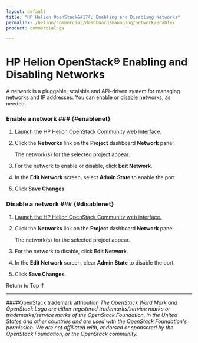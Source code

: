 ```yaml
---
layout: default
title: "HP Helion OpenStack&#174; Enabling and Disabling Networks"
permalink: /helion/commercial/dashboard/managing/network/enable/
product: commercial.ga

---
```

<!--UNDER REVISION-->

<script>

function PageRefresh {
onLoad="window.refresh"
}

PageRefresh();

</script>

<!--
<p style="font-size: small;"> <a href="/helion/commercial/ga1/install/">&#9664; PREV</a> | <a href="/helion/commercial/ga1/install-overview/">&#9650; UP</a> | <a href="/helion/commercial/ga1/">NEXT &#9654;</a> </p>
-->

# HP Helion OpenStack&#174; Enabling and Disabling Networks

A network is a pluggable, scalable and API-driven system for managing networks and IP addresses. You can <a href="#enablenet">enable</a> or <a href="#disablenet">disable</a> networks, as needed.</p>

### Enable a network ### {#enablenet}

1. <a href="/helion/community/dashboard/login/">Launch the HP Helion OpenStack Community web interface.</a></p>

2. Click the <strong>Networks</strong> link on the <strong>Project</strong> dashboard <strong>Network</strong> panel.</p>

	The network(s) for the selected project appear. </p>

3. For the network to enable or disable, click <strong>Edit Network</strong>.</p>

4. In the <strong>Edit Network</strong> screen, select <strong>Admin State</strong> to enable the port</p>

5. Click <strong>Save Changes</strong>.  

### Disable a network ### {#disablenet}

1. <a href="/helion/community/dashboard/login/">Launch the HP Helion OpenStack Community web interface.</a></p>

2. Click the <strong>Networks</strong> link on the <strong>Project</strong> dashboard <strong>Network</strong> panel.</p>

	The network(s) for the selected project appear. </p>

3. For the network to disable, click <strong>Edit Network</strong>.</p>

4. In the <strong>Edit Network</strong> screen, clear <strong>Admin State</strong> to disable the port.</p>

5. Click <strong>Save Changes</strong>.  

<a href="#top" style="padding:14px 0px 14px 0px; text-decoration: none;"> Return to Top &#8593; </a>


----
####OpenStack trademark attribution
*The OpenStack Word Mark and OpenStack Logo are either registered trademarks/service marks or trademarks/service marks of the OpenStack Foundation, in the United States and other countries and are used with the OpenStack Foundation's permission. We are not affiliated with, endorsed or sponsored by the OpenStack Foundation, or the OpenStack community.*